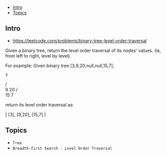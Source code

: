 - [Intro](#intro)
- [Topics](#topics)

## Intro

- https://leetcode.com/problems/binary-tree-level-order-traversal

Given a binary tree, return the level order traversal of its nodes' values. (ie, from left to right, level by level).

For example:
Given binary tree [3,9,20,null,null,15,7],

    3
   / \
  9  20
    /  \
   15   7


return its level order traversal as:

[
  [3],
  [9,20],
  [15,7]
]



## Topics

- `Tree`
- `Breadth-first Search - Level Order Traversal`


